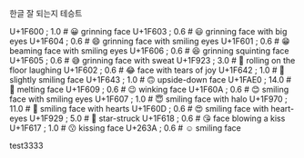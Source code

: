 한글 잘 되는지 테승트


U+1F600 ; 1.0 # 😀 grinning face
U+1F603 ; 0.6 # 😃 grinning face with big eyes
U+1F604 ; 0.6 # 😄 grinning face with smiling eyes
U+1F601 ; 0.6 # 😁 beaming face with smiling eyes
U+1F606 ; 0.6 # 😆 grinning squinting face
U+1F605 ; 0.6 # 😅 grinning face with sweat
U+1F923 ; 3.0 # 🤣 rolling on the floor laughing
U+1F602 ; 0.6 # 😂 face with tears of joy
U+1F642 ; 1.0 # 🙂 slightly smiling face
U+1F643 ; 1.0 # 🙃 upside-down face
U+1FAE0 ; 14.0 # 🫠 melting face
U+1F609 ; 0.6 # 😉 winking face
U+1F60A ; 0.6 # 😊 smiling face with smiling eyes
U+1F607 ; 1.0 # 😇 smiling face with halo
U+1F970 ; 11.0 # 🥰 smiling face with hearts
U+1F60D ; 0.6 # 😍 smiling face with heart-eyes
U+1F929 ; 5.0 # 🤩 star-struck
U+1F618 ; 0.6 # 😘 face blowing a kiss
U+1F617 ; 1.0 # 😗 kissing face
U+263A ; 0.6 # ☺ smiling face

test3333